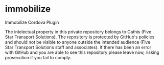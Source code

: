 immobilize
==========

Immobilize Cordova Plugin

The intelectual property in this private repository belongs to Cathis (Five Star Transport Solutions). The repository is protected by GitHub's policies and should not be visible to anyone outside the intended audience (Five Star Transport Solutions staff and associates). If there has been an error with GitHub and you are able to see this repository please leave now, risking prosecution if you fail to comply.



